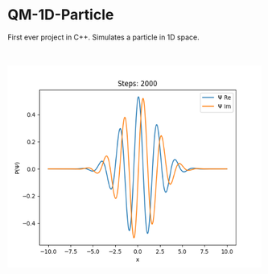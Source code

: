 # QM-1D-Particle
First ever project in C++. Simulates a particle in 1D space. 

<br></br>
<img src="https://github.com/Cherry-Trees/QM-1D-Particle/blob/main/images/qm-1d-particle-plot.png" width="600" height="400" />
